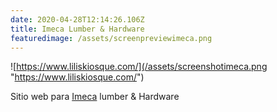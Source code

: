 ```yaml
---
date: 2020-04-28T12:14:26.106Z
title: Imeca Lumber & Hardware
featuredimage: /assets/screenpreviewimeca.png
---
```

![https://www.liliskiosque.com/](/assets/screenshotimeca.png "https://www.liliskiosque.com/")

Sitio web para [Imeca](https://imeca.com/) lumber & Hardware
